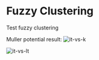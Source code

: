 Fuzzy Clustering
==================

Test fuzzy clustering

Muller potential result:
![it-vs-k](https://raw.github.com/mpharrigan/fuzzy-clustering/master/figs/its_vs_k.png)

![it-vs-lt](https://raw.github.com/mpharrigan/fuzzy-clustering/master/figs/its_vs_lt.png)
